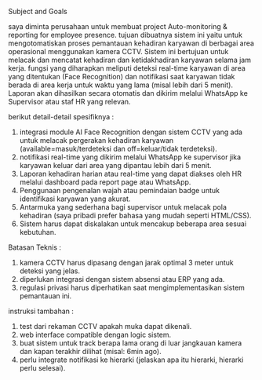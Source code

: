 Subject and Goals

saya diminta perusahaan untuk membuat project Auto-monitoring & reporting for employee presence. 
tujuan dibuatnya sistem ini yaitu untuk mengotomatiskan proses pemantauan kehadiran karyawan di berbagai area operasional menggunakan kamera CCTV.
Sistem ini bertujuan untuk melacak dan mencatat kehadiran dan ketidakhadiran karyawan selama jam kerja. 
fungsi yang diharapkan meliputi deteksi real-time karyawan di area yang ditentukan (Face Recognition) dan 
notifikasi saat karyawan tidak berada di area kerja untuk waktu yang lama (misal lebih dari 5 menit). 
Laporan akan dihasilkan secara otomatis dan dikirim melalui WhatsApp ke Supervisor atau staf HR yang relevan. 

berikut detail-detail spesifiknya : 
1. integrasi module AI Face Recognition dengan sistem CCTV yang ada untuk melacak pergerakan kehadiran karyawan (available=masuk/terdeteksi dan off=keluar/tidak terdeteksi).
2. notifikasi real-time yang dikirim melalui WhatsApp ke supervisor jika karyawan keluar dari area yang dipantau lebih dari 5 menit. 
3. Laporan kehadiran harian atau real-time yang dapat diakses oleh HR melalui dashboard pada report page atau WhatsApp. 
4. Penggunaan pengenalan wajah atau pemindaian badge untuk identifikasi karyawan yang akurat. 
5. Antarmuka yang sederhana bagi supervisor untuk melacak pola kehadiran (saya pribadi prefer bahasa yang mudah seperti HTML/CSS). 
6. Sistem harus dapat diskalakan untuk mencakup beberapa area sesuai kebutuhan. 

Batasan Teknis : 
1. kamera CCTV harus dipasang dengan jarak optimal 3 meter untuk deteksi yang jelas. 
2. diperlukan integrasi dengan sistem absensi atau ERP yang ada. 
3. regulasi privasi harus diperhatikan saat mengimplementasikan sistem pemantauan ini. 

instruksi tambahan : 
1. test dari rekaman CCTV apakah muka dapat dikenali.
2. web interface compatible dengan logic sistem.
2. buat sistem untuk track berapa lama orang di luar jangkauan kamera dan kapan terakhir dilihat (misal: 6min ago).
3. perlu integrate notifikasi ke hierarki (jelaskan apa itu hierarki, hierarki perlu selesai).